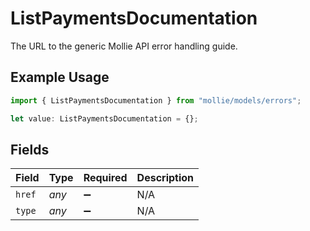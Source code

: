 # ListPaymentsDocumentation

The URL to the generic Mollie API error handling guide.

## Example Usage

```typescript
import { ListPaymentsDocumentation } from "mollie/models/errors";

let value: ListPaymentsDocumentation = {};
```

## Fields

| Field              | Type               | Required           | Description        |
| ------------------ | ------------------ | ------------------ | ------------------ |
| `href`             | *any*              | :heavy_minus_sign: | N/A                |
| `type`             | *any*              | :heavy_minus_sign: | N/A                |